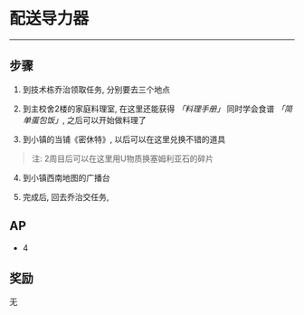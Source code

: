 # 配送导力器

---

## 步骤

1. 到技术栋乔治领取任务, 分别要去三个地点

2. 到主校舍2楼的家庭料理室, 在这里还能获得 *「料理手册」* 同时学会食谱 *「简单蛋包饭」*, 之后可以开始做料理了

3. 到小镇的当铺《密休特》, 以后可以在这里兑换不错的道具

> 注: 2周目后可以在这里用U物质换塞姆利亚石的碎片

4. 到小镇西南地图的广播台

5. 完成后, 回去乔治交任务, 

## AP

- 4

## 奖励

无